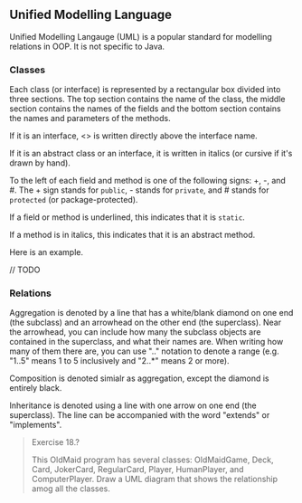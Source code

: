 ## Unified Modelling Language

Unified Modelling Langauge (UML) is a popular standard for modelling relations in OOP. It is not specific to Java.

### Classes

Each class (or interface) is represented by a rectangular box divided into three sections. The top section contains the name of the class, the middle section contains the names of the fields and the bottom section contains the names and parameters of the methods.

If it is an interface, <<Interface>> is written directly above the interface name.

If it is an abstract class or an interface, it is written in italics (or cursive if it's drawn by hand).

To the left of each field and method is one of the following signs: +, -, and #. The + sign stands for `public`, - stands for `private`, and # stands for `protected` (or package-protected).

If a field or method is underlined, this indicates that it is `static`.

If a method is in italics, this indicates that it is an abstract method.

Here is an example.

// TODO

### Relations

Aggregation is denoted by a line that has a white/blank diamond on one end (the subclass) and an arrowhead on the other end (the superclass). Near the arrowhead, you can include how many the subclass objects are contained in the superclass, and what their names are. When writing how many of them there are, you can use ".." notation to denote a range (e.g. "1..5" means 1 to 5 inclusively and "2..*" means 2 or more).

Composition is denoted simialr as aggregation, except the diamond is entirely black.

Inheritance is denoted using a line with one arrow on one end (the superclass). The line can be accompanied with the word "extends" or "implements".

> Exercise 18.?
>
> This OldMaid program has several classes: OldMaidGame, Deck, Card, JokerCard, RegularCard, Player, HumanPlayer, and ComputerPlayer. Draw a UML diagram that shows the relationship amog all the classes.

